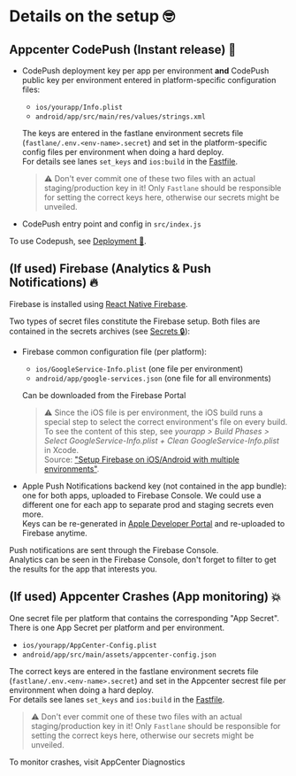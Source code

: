 # Details on the setup 🤓

## Appcenter CodePush (Instant release) 🔫

- CodePush deployment key per app per environment **and** CodePush public key per environment entered in platform-specific configuration files:

  - `ios/yourapp/Info.plist`
  - `android/app/src/main/res/values/strings.xml`

  The keys are entered in the fastlane environment secrets file (`fastlane/.env.<env-name>.secret`) and set in the platform-specific config files per environment when doing a hard deploy.  
  For details see lanes `set_keys` and `ios:build` in the [Fastfile](../fastlane/Fastfile).

  > ⚠️ Don't ever commit one of these two files with an actual staging/production key in it! Only `Fastlane` should be responsible for setting the correct keys here, otherwise our secrets might be unveiled.

- CodePush entry point and config in `src/index.js`

To use Codepush, see [Deployment 🚀](./docs/deployment.md).

## (If used) Firebase (Analytics & Push Notifications) 🔥

Firebase is installed using [React Native Firebase](https://rnfirebase.io/docs/v5.x.x/getting-started).

Two types of secret files constitute the Firebase setup. Both files are contained in the secrets archives (see [Secrets 🔒](./secrets.md)):

- Firebase common configuration file (per platform):

  - `ios/GoogleService-Info.plist` (one file per environment)
  - `android/app/google-services.json` (one file for all environments)

  Can be downloaded from the Firebase Portal

  > ⚠️ Since the iOS file is per environment, the iOS build runs a special step to select the correct environment's file on every build.  
  > To see the content of this step, see _yourapp > Build Phases > Select GoogleService-Info.plist + Clean GoogleService-Info.plist_ in Xcode.  
  > Source: ["Setup Firebase on iOS/Android with multiple environments"](https://github.com/bamlab/dev-standards/blob/master/react-native/setup/setup_firebase_multiple_envs.mo.md).

- Apple Push Notifications backend key (not contained in the app bundle):
  one for both apps, uploaded to Firebase Console. We could use a different one for each app to separate prod and staging secrets even more.  
  Keys can be re-generated in [Apple Developer Portal](https://developer.apple.com/account/ios/authkey/) and re-uploaded to Firebase anytime.

Push notifications are sent through the Firebase Console.  
Analytics can be seen in the Firebase Console, don't forget to filter to get the results for the app that interests you.

## (If used) Appcenter Crashes (App monitoring) 💥

One secret file per platform that contains the corresponding "App Secret". There is one App Secret per platform and per environment.

- `ios/yourapp/AppCenter-Config.plist`
- `android/app/src/main/assets/appcenter-config.json`

The correct keys are entered in the fastlane environment secrets file (`fastlane/.env.<env-name>.secret`) and set in the Appcenter secrest file per environment when doing a hard deploy.  
For details see lanes `set_keys` and `ios:build` in the [Fastfile](../fastlane/Fastfile).

> ⚠️ Don't ever commit one of these two files with an actual staging/production key in it! Only `Fastlane` should be responsible for setting the correct keys here, otherwise our secrets might be unveiled.

To monitor crashes, visit AppCenter Diagnostics
